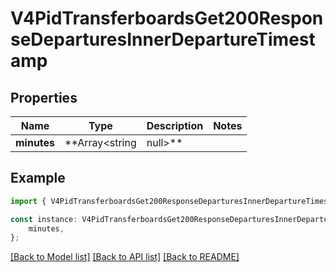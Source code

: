 # V4PidTransferboardsGet200ResponseDeparturesInnerDepartureTimestamp


## Properties

Name | Type | Description | Notes
------------ | ------------- | ------------- | -------------
**minutes** | **Array&lt;string | null&gt;** |  | [default to undefined]

## Example

```typescript
import { V4PidTransferboardsGet200ResponseDeparturesInnerDepartureTimestamp } from 'golemio-public-transport-api';

const instance: V4PidTransferboardsGet200ResponseDeparturesInnerDepartureTimestamp = {
    minutes,
};
```

[[Back to Model list]](../README.md#documentation-for-models) [[Back to API list]](../README.md#documentation-for-api-endpoints) [[Back to README]](../README.md)
